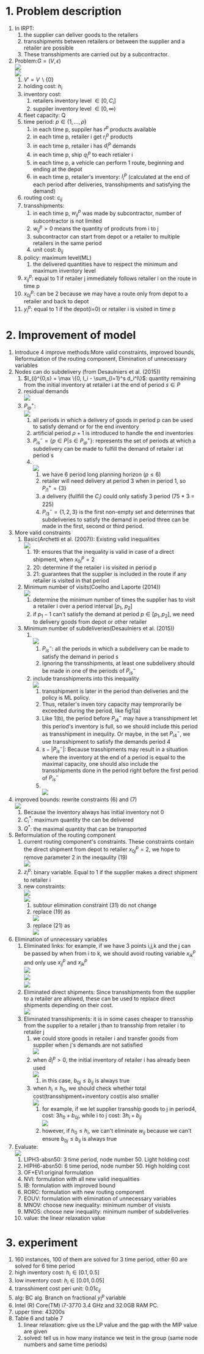 # 1. Problem description
1. In IRPT:
   1. the supplier can deliver goods to the retailers
   2. transshipments between retailers or between the supplier and a retailer are possible
   3. These transshipments are carried out by a subcontractor.
2. Problem:$G=(V,\epsilon)$<br>![](./pic/00.png)<br>![](./pic/01.png)
   1. $V' = V \backslash \{0\}$
   2. holding cost: $h_i$
   3. inventory cost:
      1. retailers inventory level $\in [0, C_i]$
      2. suppiler inventory level $\in [0, \infty)$
   4. fleet capacity: Q
   5. time period: $p \in \{1,...,\rho\}$
      1. in each time p, suppiler has $r^p$ products available
      2. in each time p, retailer i get $r_i^p$ products
      3. in each time p, retailer i has $d_i^p$ demands
      4. in each time p, ship $q_i^p$ to each retialer i
      5. in each time p, a vehicle can perform 1 route, beginning and ending at the depot
      6. in each time p, retailer's inventory: $I_i^p$ (calculated at the end of each period after deliveries, transshipments and satisfying the demand)
   6. routing cost: $c_{ij}$
   7. transshipments: 
      1. in each time p, $w_{ij}^p$ was made by subcontractor, number of subcontractor is not limited
      2. $w_{ij}^p > 0$ means the quantity of prodcuts from i to j 
      3. subcontractor can start from depot or a retailer to multiple retailers in the same period
      4. unit cost: $b_{ij}$
   8. policy: maximum level(ML)
      1. the delivered quantities have to respect the minimum and maximum inventory level
   9. $x_{ij}^p$: equal to 1 if retailer j immediately follows retailer i on the route in time p
   10. $x_{0j}^p$: can be 2 because we may have a route only from depot to a retailer and back to depot
   11. $y_{i}^p$: equal to 1 if the depot(i=0) or retailer i is visited in time p

# 2. Improvement of model
1. Introduce 4 improve methods:More valid constraints, improved bounds, Reformulation of the routing component, Elimination of unnecessary variables
2. Nodes can do subdelivery (from Desaulniers et al. (2015))
   1. $I_{i}^{0,s} = \max \{0, I_i - \sum_{l=1}^s d_i^l\}$: quantity remaining from the initial inventory at retailer i at the end of period $s \in P$
   2. residual demands<br>![](./pic/02.png)
   3. $P^+_{ip}$: <br>![](./pic/04.png)
      1. all periods in which a delivery of goods in period p can be used to satisfy demand or for the end inventory
      2. artificial period $\rho + 1$ is introduced to handle the end inventories
      3. $P^-_{is} = \{p \in P | s \in P^+_{ip}\}$:  represents the set of periods at which a subdelivery can be made to fulfill the demand of retailer i at period s
      4. <br>![](./pic/03.png)
         1. we have 6 period long planning horizon ($p \leq 6$)
         2. retailer will need delivery at period 3 when in period 1, so $P^+_{i1} = \{3\}$
         3. a delivery (fullfill the $C_i$) could only satisfy 3 period (75 * 3 = 225)
         4. $P^-_{i3} = \{1,2,3\}$ is the first non-empty set and determines that subdeliveries to satisfy the demand in period three can be made in the first, second or third period. 
3. More valid constraints
   1. Basic(Archetti et al. (2007)): Existing valid inequalities<br>![](./pic/05.png)
      1. 19: ensures that the inequality is valid in case of a direct shipment, when $x_{0i}^p = 2$
      2. 20: determine if the retailer i is visited in period p
      3. 21: guarantees that the supplier is included in the route if any retailer is visited in that period
   2. Minimum number of visits(Coelho and Laporte (2014))<br>![](./pic/06.png)
      1. determine the minimum number of times the supplier has to visit a retailer i over a period interval [$p_1$, $p_2$]
      2. if $p_1 -1$ can't satisfy the demand at period $p \in [p_1,p_2]$, we need to delivery goods from depot or other retailer
   3. Minimum number of subdeliveries(Desaulniers et al. (2015))
      1. <br>![](./pic/07.png)
         1. $P^-_{is}$: all the periods in which a subdelivery can be made to satisfy the demand in period s
         2. Ignoring the transshipments, at least one subdelivery should be made in one of the periods of $P^-_{is}$
      2. include transshipments into this inequality<br>![](./pic/08.png)
         1. transshipment is later in the period than deliveries and the policy is ML policy.
         2. Thus, retailer's inven tory capacity may temprorarily be exceeded during the period, like fig1(a)
         3. Like 1(b), the period before $P_{i4}^-$ may have a transshipment let this period's inventory is full, so we should include this period as transshipment in inequlity. Or maybe, in the set $P_{i4}^-$, we use transshipment to satisfy the demands period 4
         4. $s-|P_{is}^-|$: Because trasshipments may result in a situation where the inventory at the end of a period is equal to the maximal capacity, one should also include the transshipments done in the period right before the first period of $P_{is}^-$
         5. <br>![](./pic/09.png)
4. improved bounds: rewrite constraints (6) and (7)<br>![](./pic/10.png)
   1. Because the inventory always has initial inventory not 0
   2. $C_i^*$: maximum quantity the can be delivered
   3. $Q^*$: the maximal quantity that can be transported
5. Reformulation of the routing component
   1. current routing component's constraints. These constraints contain the direct shipment from depot to retailer $x_{0j}^p = 2$, we hope to remove parameter 2 in the ineqaulity (19)<br>![](./pic/11.png)
   2. $z_{i}^p$: binary variable. Equal to 1 if the supplier makes a direct shipment to retailer i
   3. new constraints:<br>![](./pic/12.png)<br>![](./pic/13.png)
      1. subtour elimination constraint (31) do not change
      2. replace (19) as <br>![](./pic/14.png)
      3. replace (21) as <br>![](./pic/15.png)
6. Elimination of unnecessary variables
   1. Eliminated links: for example, if we have 3 points i,j,k and the j can be passed by when from i to k, we should avoid routing variable $x_{ik}^p$ and only use $x_{ij}^p$ and $x_{jk}^p$<br>![](./pic/16.png)<br>![](./pic/17.png)<br>![](./pic/18.png)
   2. Eliminated direct shipments: Since transshipments from the supplier to a retailer are allowed, these can be used to replace direct shipments depending on their cost.<br>![](./pic/19.png)
   3. Eliminated transshipments: it is in some cases cheaper to transship from the supplier to a retailer j than to transship from retailer i to retailer j
      1. we could store goods in retailer i and transfer goods from suppiler when j's demands are not satisfied<br>![](./pic/20.png)
      2. when $\bar{d}^p_i > 0$, the initial inventory of retailer i has already been used<br>![](./pic/21.png)
         1. in this case, $b_{0j} \leq b_{ij}$ is always true
      3. when $h_i \leq h_0$, we should check whether total cost(transshipment+inventory cost)is also smaller<br>![](./pic/22.png)
         1. for example, if we let supplier transship goods to j in period4, cost: $3h_{0} + b_{0j}$, while i to j cost: $3h_i + b_{ij}$<br>![](./pic/23.png)
         2. however, if $h_{0} \leq h_i$, we can't eliminate $w_{ij}$ because we can't ensure $b_{0j} \leq b_{ij}$ is always true
7. Evaluate:<br>![](./pic/24.png)
   1. LIPH3-absn50: 3 time period, node number 50. Light holding cost
   2. HIPH6-absn50: 6 time period, node number 50. High holding cost
   3. OF+EVI:original formulation
   4. NVI: formulation with all new valid inequalities
   5. IB: formulation with improved bound
   6. RORC: formulation with new routing component
   7. EOUV: formulation with elimination of unnecessary variables
   8. MNOV: choose new inequality: minimum number of visists
   9. MNOS: choose new inequality: minimum number of subdeliveries 
   10. value: the linear relaxation value

# 3. experiment
1. 160 instances, 100 of them are solved for 3 time period, other 60 are solved for 6 time period
2. high inventory cost: $h_i \in [0.1,0.5]$
3. low inventory cost: $h_i \in [0.01, 0.05]$
4. transshiment cost peri unit: $0.01c_{ij}$
5. alg: BC alg. Branch on fractional $y_i^p$ variable
6. Intel (R) Core(TM) i7-3770 3.4 GHz and 32.0GB RAM PC.
7. upper time: 43200s
8. Table 6 and table 7
   1. linear relaxation: give us the LP value and the gap with the MIP value are given
   2. solved: tell us in how many instance we test in the group (same node numbers and same time periods)